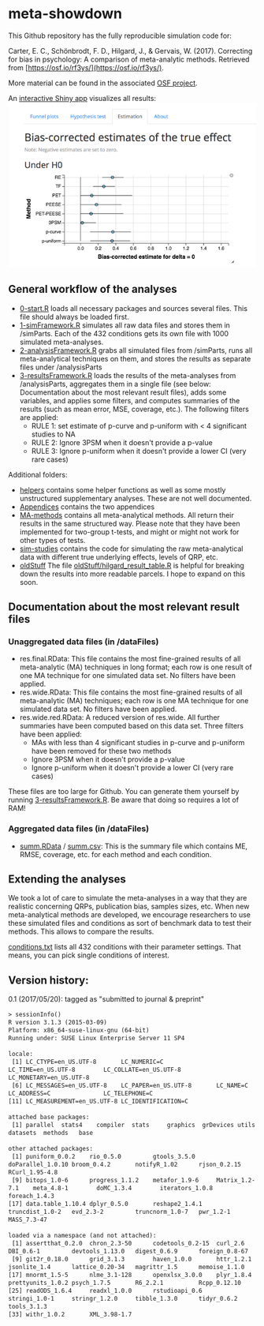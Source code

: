 # meta-showdown

This Github repository has the fully reproducible simulation code for:

Carter, E. C., Schönbrodt, F. D., Hilgard, J., & Gervais, W. (2017). Correcting for bias in psychology: A comparison of meta-analytic methods. Retrieved from [https://osf.io/rf3ys/](https://osf.io/rf3ys/).

More material can be found in the associated [OSF project](https://osf.io/rf3ys/).

An [interactive Shiny app](http://shinyapps.org/apps/metaExplorer/) visualizes all results:
![metaExplorer Shiny App](Shiny/metaExplorer/teaserpic.png)

## General workflow of the analyses

- [0-start.R](0-start.R) loads all necessary packages and sources several files. This file should always be loaded first.
- [1-simFramework.R](1-simFramework.R) simulates all raw data files and stores them in /simParts. Each of the 432 conditions gets its own file with 1000 simulated meta-analyses.
- [2-analysisFramework.R](2-analysisFramework.R) grabs all simulated files from /simParts, runs all meta-analytical techniques on them, and stores the results as separate files under /analysisParts
- [3-resultsFramework.R](3-resultsFramework.R) loads the results of the meta-analyses from /analysisParts, aggregates them in a single file (see below: Documentation about the most relevant result files), adds some variables, and applies some filters, and computes summaries of the results (such as mean error, MSE, coverage, etc.). The following filters are applied:
	- RULE 1: set estimate of p-curve and p-uniform with < 4 significant studies to NA
	- RULE 2: Ignore 3PSM when it doesn't provide a p-value
	- RULE 3: Ignore p-uniform when it doesn't provide a lower CI (very rare cases)

Additional folders:

- [helpers](helpers) contains some helper functions as well as some mostly unstructured supplementary analyses. These are not well documented.
- [Appendices](Appendices) contains the two appendices
- [MA-methods](MA-methods) contains all meta-analytical methods. All return their results in the same structured way. Please note that they have been implemented for two-group t-tests, and might or might not work for other types of tests.
- [sim-studies](sim-studies) contains the code for simulating the raw meta-analytical data with different true underlying effects, levels of QRP, etc.
- [oldStuff](oldStuff) The file [oldStuff/hilgard_result_table.R](oldStuff/hilgard_result_table.R) is helpful for breaking down the results into more readable parcels. I hope to expand on this soon.

## Documentation about the most relevant result files

### Unaggregated data files (in /dataFiles)
- res.final.RData: This file contains the most fine-grained results of all meta-analytic (MA) techniques in long format; each row is one result of one MA technique for one simulated data set. No filters have been applied.
- res.wide.RData: This file contains the most fine-grained results of all meta-analytic (MA) techniques; each row is one MA technique for one simulated data set. No filters have been applied.
- res.wide.red.RData: A reduced version of res.wide. All further summaries have been computed based on this data set. Three filters have been applied:
	- MAs with less than 4 significant studies in p-curve and p-uniform have been removed for these two methods
	- Ignore 3PSM when it doesn't provide a p-value
	- Ignore p-uniform when it doesn't provide a lower CI (very rare cases)
	
These files are too large for Github. You can generate them yourself by running [3-resultsFramework.R](3-resultsFramework.R). Be aware that doing so requires a lot of RAM!

### Aggregated data files (in /dataFiles)
- [summ.RData](dataFiles/summ.RData) / [summ.csv](dataFiles/summ.csv): This is the summary file which contains ME, RMSE, coverage, etc. for each method and each condition.


## Extending the analyses

We took a lot of care to simulate the meta-analyses in a way that they are realistic concerning QRPs, publication bias, samples sizes, etc.
When new meta-analytical methods are developed, we encourage researchers to use these simulated files and conditions as sort of benchmark data to test their methods. This allows to compare the results.

[conditions.txt](simParts/conditions.txt) lists all 432 conditions with their parameter settings. That means, you can pick single conditions of interest.

## Version history:

0.1 (2017/05/20): tagged as "submitted to journal & preprint"

    > sessionInfo()
    R version 3.1.3 (2015-03-09)
    Platform: x86_64-suse-linux-gnu (64-bit)
    Running under: SUSE Linux Enterprise Server 11 SP4
    
    locale:
     [1] LC_CTYPE=en_US.UTF-8       LC_NUMERIC=C               LC_TIME=en_US.UTF-8        LC_COLLATE=en_US.UTF-8     LC_MONETARY=en_US.UTF-8   
     [6] LC_MESSAGES=en_US.UTF-8    LC_PAPER=en_US.UTF-8       LC_NAME=C                  LC_ADDRESS=C               LC_TELEPHONE=C            
    [11] LC_MEASUREMENT=en_US.UTF-8 LC_IDENTIFICATION=C       
    
    attached base packages:
     [1] parallel  stats4    compiler  stats     graphics  grDevices utils     datasets  methods   base     
    
    other attached packages:
     [1] puniform_0.0.2    rio_0.5.0         gtools_3.5.0      doParallel_1.0.10 broom_0.4.2       notifyR_1.02      rjson_0.2.15      RCurl_1.95-4.8   
     [9] bitops_1.0-6      progress_1.1.2    metafor_1.9-6     Matrix_1.2-7.1    meta_4.8-1        doMC_1.3.4        iterators_1.0.8   foreach_1.4.3    
    [17] data.table_1.10.4 dplyr_0.5.0       reshape2_1.4.1    truncdist_1.0-2   evd_2.3-2         truncnorm_1.0-7   pwr_1.2-1         MASS_7.3-47      
    
    loaded via a namespace (and not attached):
     [1] assertthat_0.2.0  chron_2.3-50      codetools_0.2-15  curl_2.6          DBI_0.6-1         devtools_1.13.0   digest_0.6.9      foreign_0.8-67   
     [9] git2r_0.18.0      grid_3.1.3        haven_1.0.0       httr_1.2.1        jsonlite_1.4      lattice_0.20-34   magrittr_1.5      memoise_1.1.0    
    [17] mnormt_1.5-5      nlme_3.1-128      openxlsx_3.0.0    plyr_1.8.4        prettyunits_1.0.2 psych_1.7.5       R6_2.2.1          Rcpp_0.12.10     
    [25] readODS_1.6.4     readxl_1.0.0      rstudioapi_0.6    stringi_1.0-1     stringr_1.2.0     tibble_1.3.0      tidyr_0.6.2       tools_3.1.3      
    [33] withr_1.0.2       XML_3.98-1.7   